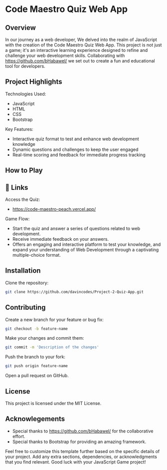 
# Code Maestro Quiz Web App

## Overview

In our journey as a web developer, We delved into the realm of JavaScript with the creation of the Code Maestro Quiz Web App. This project is not just a game; it's an interactive learning experience designed to refine and challenge your web development skills. Collaborating with https://github.com/bHabawel/ we set out to create a fun and educational tool for developers.

## Project Highlights


Technologies Used:
- JavaScript
- HTML
- CSS
- Bootstrap

Key Features:

- Interactive quiz format to test and enhance web development knowledge
- Dynamic questions and challenges to keep the user engaged
- Real-time scoring and feedback for immediate progress tracking

## How to Play



## 🔗 Links
Access the Quiz: 

- https://code-maestro-peach.vercel.app/

Game Flow:
- Start the quiz and answer a series of questions related to web development.
- Receive immediate feedback on your answers.
- Offers an engaging and interactive platform to test your knowledge, and expand your understanding of Web Development through a captivating multiple-choice format.
## Installation

Clone the repository:

```bash
git clone https://github.com/davincodes/Project-2-Quiz-App.git
```



## Contributing

Create a new branch for your feature or bug fix:

```bash
git checkout -b feature-name
```

Make your changes and commit them:

```bash
git commit -m 'Description of the changes'
```

Push the branch to your fork:

```bash
git push origin feature-name
```

Open a pull request on GitHub.

## License

This project is licensed under the MIT License.

## Acknowlegements

- Special thanks to https://github.com/bHabawel/ for the collaborative effort.
- Special thanks to Bootstrap for providing an amazing framework.

Feel free to customize this template further based on the specific details of your project. Add any extra sections, dependencies, or acknowledgments that you find relevant. Good luck with your JavaScript Game project!